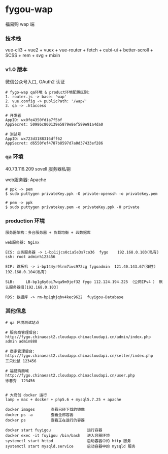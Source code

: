 # fygou-wap 
福易购 wap 端

### 技术栈
vue-cli3 + vue2 + vuex + vue-router + fetch + cubi-ui + better-scroll + SCSS + rem + svg + mixin

### v1.0 版本
微信公众号入口, OAuth2 认证

```
# fygo-wap qa环境 & product环境配置区别:
1. router.js -> base: 'wap'
2. vue.config -> publicPath: '/wap/'
3. qa -> .htaccess

# 开发者
AppID: wx0fe4350fd1a7f5bf
AppSecret: 50986c800139e5879e8ef599e91a4da0

# 测试号
AppID: wx723d3188316dff62
AppSecret: d6550fef4787b8597d7a0d37433ef286

```

### qa 环境
40.73.116.209
sovell 服务器私钥

web服务器: Apache

```
# ppk -> pem
$ sudo puttygen privateKey.ppk -O private-openssh -o privatekey.pem

# pem -> ppk
$ sudo puttygen privatekey.pem -o privateKey.ppk -O private
```

### production 环境

```
服务器架构：多台服务器 + 负载均衡 + 云数据库

web服务器: Nginx

ECS: 业务服务器 -> i-bp1ijcs0cia5e3s7co36  fygo    192.168.0.103(私有)  ssh: root admin%123456

EIP: 跳板机 -> i-bp144yr9lrm7iwc972cg fygoadmin  121.40.143.67(弹性) 192.168.0.104(私有)

SLB:     LB-bp1g6y6oi7wqa9m9jef32 fygo 112.124.194.225 （公网IPv4 ） 默认服务器组[192.168.0.103]

RDS: 数据库 -> rm-bp1qhjqbv4kec9622  fuyigou-Database

```

### 其他信息

```
# qa 环境测试站点

# 服务商管理后台:
http://fygo.chinaeast2.cloudapp.chinacloudapi.cn/admin/index.php
admin admin888

# 商家管理后台:
http://fygo.chinaeast2.cloudapp.chinacloudapi.cn/seller/index.php
三只松鼠 123456

# 福易购商城
http://fygo.chinaeast2.cloudapp.chinacloudapi.cn/user.php
徐春秀  123456


# 大商创 docker 运行
lamp = mac + docker + php5.6 + mysql5.7.25 + apache

docker images 		查看已经下载的镜像
docker ps -a 		查看全部容器
docker ps 			查看正在运行的容器

docker start fuyigou 				运行容器
docker exec -it fuyigou /bin/bash 	进入容器环境
systemctl start httpd 				启动容器中的 http 服务
systemctl start mysqld.service 		启动容器中的 mysqld 服务
```